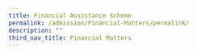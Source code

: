 ```yaml
---
title: Financial Assistance Scheme
permalink: /admission/Financial-Matters/permalink/
description: ""
third_nav_title: Financial Matters
---
```

